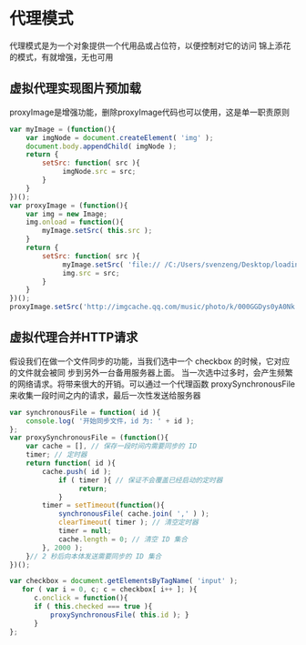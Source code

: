 # 代理模式
代理模式是为一个对象提供一个代用品或占位符，以便控制对它的访问
锦上添花的模式，有就增强，无也可用

## 虚拟代理实现图片预加载
proxyImage是增强功能，删除proxyImage代码也可以使用，这是单一职责原则
```javascript
var myImage = (function(){
    var imgNode = document.createElement( 'img' );     
    document.body.appendChild( imgNode );
    return {
        setSrc: function( src ){
             imgNode.src = src; 
        }
    } 
})();
var proxyImage = (function(){ 
    var img = new Image; 
    img.onload = function(){
        myImage.setSrc( this.src ); 
    }
    return {
        setSrc: function( src ){
             myImage.setSrc( 'file:// /C:/Users/svenzeng/Desktop/loading.gif' );
             img.src = src;  
        }
    } 
})();
proxyImage.setSrc('http://imgcache.qq.com/music/photo/k/000GGDys0yA0Nk.jpg' );
```

## 虚拟代理合并HTTP请求
假设我们在做一个文件同步的功能，当我们选中一个 checkbox 的时候，它对应的文件就会被同 步到另外一台备用服务器上面。
当一次选中过多时，会产生频繁的网络请求。将带来很大的开销。可以通过一个代理函数 proxySynchronousFile 来收集一段时间之内的请求，最后一次性发送给服务器
```javascript
var synchronousFile = function( id ){ 
    console.log( '开始同步文件，id 为: ' + id );
};
var proxySynchronousFile = (function(){
    var cache = [], // 保存一段时间内需要同步的 ID
    timer; // 定时器
    return function( id ){
        cache.push( id );
            if ( timer ){ // 保证不会覆盖已经启动的定时器
                 return; 
            }
        timer = setTimeout(function(){ 
            synchronousFile( cache.join( ',' ) ); 
            clearTimeout( timer ); // 清空定时器 
            timer = null;
            cache.length = 0; // 清空 ID 集合
        }, 2000 ); 
    }// 2 秒后向本体发送需要同步的 ID 集合
})();

var checkbox = document.getElementsByTagName( 'input' );
   for ( var i = 0, c; c = checkbox[ i++ ]; ){
      c.onclick = function(){
      if ( this.checked === true ){
          proxySynchronousFile( this.id ); }
      }
};
```

